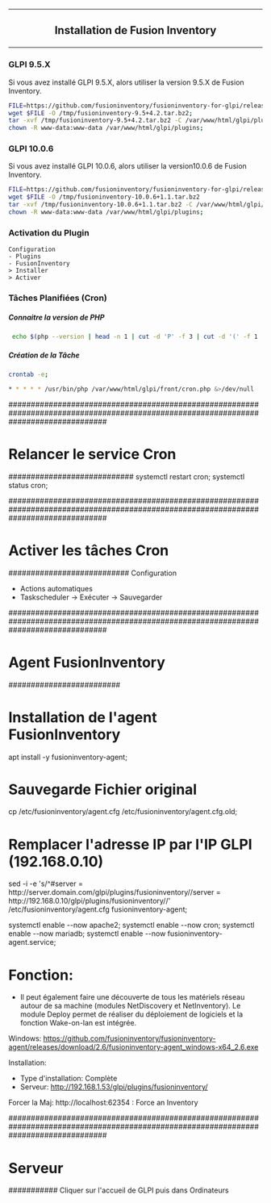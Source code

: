 -------------------------------------------------------------------------------------------------------------------------------------------------------------------------------------------------
## <p align='center'> Installation de Fusion Inventory </p>

-------------------------------------------------------------------------------------------------------------------------------------------------------------------------------------------------
### GLPI 9.5.X
Si vous avez installé GLPI 9.5.X, alors utiliser la version 9.5.X de Fusion Inventory.
```bash
FILE=https://github.com/fusioninventory/fusioninventory-for-glpi/releases/download/glpi9.5%2B4.2/fusioninventory-9.5+4.2.tar.bz2
wget $FILE -O /tmp/fusioninventory-9.5+4.2.tar.bz2;
tar -xvf /tmp/fusioninventory-9.5+4.2.tar.bz2 -C /var/www/html/glpi/plugins;
chown -R www-data:www-data /var/www/html/glpi/plugins;
```
### GLPI 10.0.6
Si vous avez installé GLPI 10.0.6, alors utiliser la version10.0.6 de Fusion Inventory.
```bash
FILE=https://github.com/fusioninventory/fusioninventory-for-glpi/releases/download/glpi10.0.6%2B1.1/fusioninventory-10.0.6+1.1.tar.bz2 
wget $FILE -O /tmp/fusioninventory-10.0.6+1.1.tar.bz2
tar -xvf /tmp/fusioninventory-10.0.6+1.1.tar.bz2 -C /var/www/html/glpi/plugins;
chown -R www-data:www-data /var/www/html/glpi/plugins;
```

### Activation du Plugin
```
Configuration 
- Plugins 
- FusionInventory 
> Installer 
> Activer
```
### Tâches Planifiées (Cron)
##### Connaitre la version de PHP
```bash
 echo $(php --version | head -n 1 | cut -d 'P' -f 3 | cut -d '(' -f 1 | cut -c 2-4)
```

##### Création de la Tâche
```bash
crontab -e;
```

```bash
* * * * * /usr/bin/php /var/www/html/glpi/front/cron.php &>/dev/null
```

######################################################################################################################################
# Relancer le service Cron #
############################
systemctl restart cron;
systemctl status  cron;

######################################################################################################################################
# Activer les tâches Cron #
###########################
Configuration 
- Actions automatiques
- Taskscheduler
-> Exécuter 
-> Sauvegarder

######################################################################################################################################
# Agent FusionInventory #
#########################
# Installation de l'agent FusionInventory
apt install -y fusioninventory-agent;

# Sauvegarde Fichier original
cp /etc/fusioninventory/agent.cfg /etc/fusioninventory/agent.cfg.old;

# Remplacer l'adresse IP par l'IP GLPI (192.168.0.10)
sed -i -e 's/^#server = http:\/\/server.domain.com\/glpi\/plugins\/fusioninventory\//server = http:\/\/192.168.0.10\/glpi\/plugins\/fusioninventory\//' /etc/fusioninventory/agent.cfg
fusioninventory-agent;

systemctl enable --now apache2;
systemctl enable --now cron;
systemctl enable --now mariadb;
systemctl enable  --now fusioninventory-agent.service;


# Fonction:
- Il peut également faire une découverte de tous les matériels réseau autour de sa machine (modules NetDiscovery et NetInventory). Le module
Deploy permet de réaliser du déploiement de logiciels et la fonction Wake-on-lan est intégrée.

Windows: https://github.com/fusioninventory/fusioninventory-agent/releases/download/2.6/fusioninventory-agent_windows-x64_2.6.exe

Installation:
 - Type d'installation: Complète
 - Serveur: http://192.168.1.53/glpi/plugins/fusioninventory/

Forcer la Maj: http://localhost:62354
	     : Force an Inventory



######################################################################################################################################
# Serveur #
###########
Cliquer sur l'accueil de GLPI puis dans Ordinateurs
